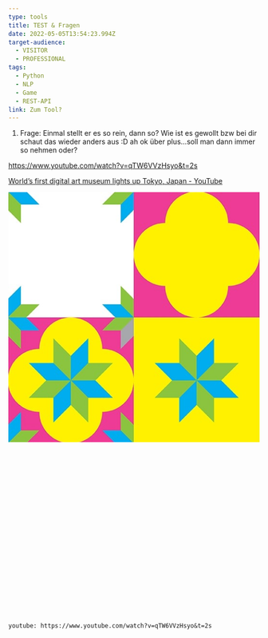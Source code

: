 ```yaml
---
type: tools
title: TEST & Fragen
date: 2022-05-05T13:54:23.994Z
target-audience:
  - VISITOR
  - PROFESSIONAL
tags:
  - Python
  - NLP
  - Game
  - REST-API
link: Zum Tool?
---
```

1. Frage: Einmal stellt er es so rein, dann so? Wie ist es gewollt bzw bei dir schaut das wieder anders aus :D ah ok über plus...soll man dann immer so nehmen oder?

https://www.youtube.com/watch?v=qTW6VVzHsyo&t=2s

<!--StartFragment-->

[World’s first digital art museum lights up Tokyo, Japan - YouTube](https://www.youtube.com/watch?v=qTW6VVzHsyo&t=2s)

<!--EndFragment-->

![Teeeeeeeeeeeeeeeeeeeeeeeeeeesssssssssstttttttttttttttttt (wo scheint das in der Vorschau auf??)](/images/uploads/sloganless.jpg "Nice Project Logo")

![]()

![]()

![]()

![]()

![]()

![]()

![]()

![]()

![]()

![]()

![]()



`youtube: https://www.youtube.com/watch?v=qTW6VVzHsyo&t=2s`